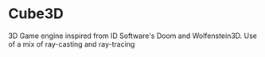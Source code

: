 # Cube3D
3D Game engine inspired from ID Software's Doom and Wolfenstein3D. Use of a mix of ray-casting and ray-tracing
